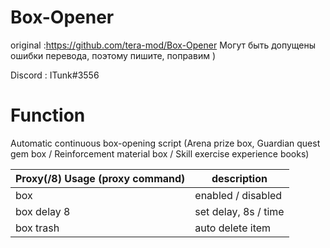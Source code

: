 Box-Opener 
======

original :https://github.com/tera-mod/Box-Opener
Могут быть допущены ошибки перевода, поэтому пишите, поправим )

Discord : ITunk#3556

# Function

Automatic continuous box-opening script (Arena prize box, Guardian quest gem box / Reinforcement material box / Skill exercise experience books)


Proxy(/8) Usage (proxy command) | description
--- | ---
box | enabled / disabled
box delay 8 | set delay, 8s / time
box trash | auto delete item
